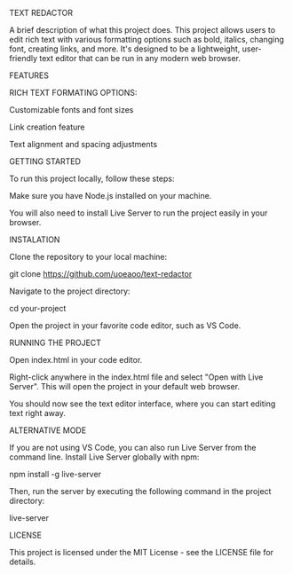 TEXT REDACTOR

A brief description of what this project does. This project allows users to edit rich text with various formatting options such as bold, italics, changing font, creating links, and more. It's designed to be a lightweight, user-friendly text editor that can be run in any modern web browser.


FEATURES 

RICH TEXT FORMATING OPTIONS:

Customizable fonts and font sizes

Link creation feature

Text alignment and spacing adjustments


GETTING STARTED

To run this project locally, follow these steps:



Make sure you have Node.js installed on your machine.

You will also need to install Live Server to run the project easily in your browser.


INSTALATION

Clone the repository to your local machine:

git clone https://github.com/uoeaoo/text-redactor

Navigate to the project directory:

cd your-project

Open the project in your favorite code editor, such as VS Code.


RUNNING THE PROJECT

Open index.html in your code editor.

Right-click anywhere in the index.html file and select "Open with Live Server". This will open the project in your default web browser.

You should now see the text editor interface, where you can start editing text right away.


ALTERNATIVE MODE

If you are not using VS Code, you can also run Live Server from the command line. Install Live Server globally with npm:

npm install -g live-server

Then, run the server by executing the following command in the project directory:

live-server


LICENSE

This project is licensed under the MIT License - see the LICENSE file for details.